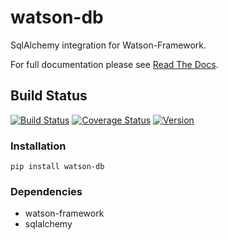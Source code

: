watson-db
=========

SqlAlchemy integration for Watson-Framework.

For full documentation please see [Read The
Docs](http://watson-db.readthedocs.org/).

Build Status
------------

[![Build
Status](https://img.shields.io/travis/watsonpy/watson-db.svg?maxAge=2592000)](https://travis-ci.org/watsonpy/watson-db)
[![Coverage
Status](https://img.shields.io/coveralls/watsonpy/watson-db.svg?maxAge=2592000)](https://coveralls.io/r/watsonpy/watson-db)
[![Version](https://img.shields.io/pypi/v/watson-db.svg?maxAge=2592000)](https://pypi.python.org/pypi/watson-db/)

### Installation

`pip install watson-db`

### Dependencies

-   watson-framework
-   sqlalchemy
